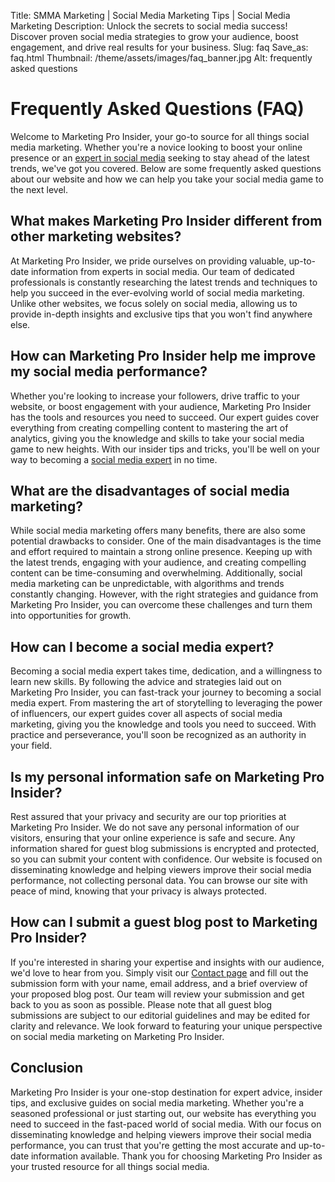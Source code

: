 Title: SMMA Marketing | Social Media Marketing Tips | Social Media Marketing
Description: Unlock the secrets to social media success! Discover proven social media strategies to grow your audience, boost engagement, and drive real results for your business.
Slug: faq
Save_as: faq.html
Thumbnail: /theme/assets/images/faq_banner.jpg
Alt: frequently asked questions

# Frequently Asked Questions (FAQ)
Welcome to Marketing Pro Insider, your go-to source for all things social media marketing. Whether you're a novice looking to boost your online presence or an [expert in social media](https://marketingproinsider.com/) seeking to stay ahead of the latest trends, we've got you covered. Below are some frequently asked questions about our website and how we can help you take your social media game to the next level.

## What makes Marketing Pro Insider different from other marketing websites?
At Marketing Pro Insider, we pride ourselves on providing valuable, up-to-date information from experts in social media. Our team of dedicated professionals is constantly researching the latest trends and techniques to help you succeed in the ever-evolving world of social media marketing. Unlike other websites, we focus solely on social media, allowing us to provide in-depth insights and exclusive tips that you won't find anywhere else.

## How can Marketing Pro Insider help me improve my social media performance?
Whether you're looking to increase your followers, drive traffic to your website, or boost engagement with your audience, Marketing Pro Insider has the tools and resources you need to succeed. Our expert guides cover everything from creating compelling content to mastering the art of analytics, giving you the knowledge and skills to take your social media game to new heights. With our insider tips and tricks, you'll be well on your way to becoming a [social media expert](https://marketingproinsider.com/about) in no time.

## What are the disadvantages of social media marketing?
While social media marketing offers many benefits, there are also some potential drawbacks to consider. One of the main disadvantages is the time and effort required to maintain a strong online presence. Keeping up with the latest trends, engaging with your audience, and creating compelling content can be time-consuming and overwhelming. Additionally, social media marketing can be unpredictable, with algorithms and trends constantly changing. However, with the right strategies and guidance from Marketing Pro Insider, you can overcome these challenges and turn them into opportunities for growth.

## How can I become a social media expert?
Becoming a social media expert takes time, dedication, and a willingness to learn new skills. By following the advice and strategies laid out on Marketing Pro Insider, you can fast-track your journey to becoming a social media expert. From mastering the art of storytelling to leveraging the power of influencers, our expert guides cover all aspects of social media marketing, giving you the knowledge and tools you need to succeed. With practice and perseverance, you'll soon be recognized as an authority in your field.

## Is my personal information safe on Marketing Pro Insider?
Rest assured that your privacy and security are our top priorities at Marketing Pro Insider. We do not save any personal information of our visitors, ensuring that your online experience is safe and secure. Any information shared for guest blog submissions is encrypted and protected, so you can submit your content with confidence. Our website is focused on disseminating knowledge and helping viewers improve their social media performance, not collecting personal data. You can browse our site with peace of mind, knowing that your privacy is always protected.

## How can I submit a guest blog post to Marketing Pro Insider?
If you're interested in sharing your expertise and insights with our audience, we'd love to hear from you. Simply visit our [Contact page](https://marketingproinsider.com/contact) and fill out the submission form with your name, email address, and a brief overview of your proposed blog post. Our team will review your submission and get back to you as soon as possible. Please note that all guest blog submissions are subject to our editorial guidelines and may be edited for clarity and relevance. We look forward to featuring your unique perspective on social media marketing on Marketing Pro Insider.

## Conclusion
Marketing Pro Insider is your one-stop destination for expert advice, insider tips, and exclusive guides on social media marketing. Whether you're a seasoned professional or just starting out, our website has everything you need to succeed in the fast-paced world of social media. With our focus on disseminating knowledge and helping viewers improve their social media performance, you can trust that you're getting the most accurate and up-to-date information available. Thank you for choosing Marketing Pro Insider as your trusted resource for all things social media.